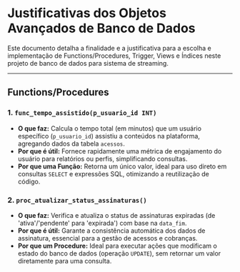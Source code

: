 # Justificativas dos Objetos Avançados de Banco de Dados

Este documento detalha a finalidade e a justificativa para a escolha e implementação de Functions/Procedures, Trigger, Views e Índices neste projeto de banco de dados para sistema de streaming.

---

## Functions/Procedures

### 1. `func_tempo_assistido(p_usuario_id INT)`

* **O que faz:** Calcula o tempo total (em minutos) que um usuário específico (`p_usuario_id`) assistiu a conteúdos na plataforma, agregando dados da tabela `acessos`.
* **Por que é útil:** Fornece rapidamente uma métrica de engajamento do usuário para relatórios ou perfis, simplificando consultas.
* **Por que uma Função:** Retorna um único valor, ideal para uso direto em consultas `SELECT` e expressões SQL, otimizando a reutilização de código.

### 2. `proc_atualizar_status_assinaturas()`

* **O que faz:** Verifica e atualiza o status de assinaturas expiradas (de 'ativa'/'pendente' para 'expirada') com base na `data_fim`.
* **Por que é útil:** Garante a consistência automática dos dados de assinatura, essencial para a gestão de acessos e cobranças.
* **Por que um Procedure:** Ideal para executar ações que modificam o estado do banco de dados (operação `UPDATE`), sem retornar um valor diretamente para uma consulta.